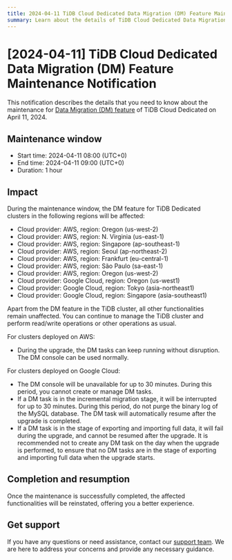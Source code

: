 ```yaml
---
title: 2024-04-11 TiDB Cloud Dedicated Data Migration (DM) Feature Maintenance Notification
summary: Learn about the details of TiDB Cloud Dedicated Data Migration (DM) feature maintenance on April 11, 2024, such as the maintenance window and impact.
---
```


# [2024-04-11] TiDB Cloud Dedicated Data Migration (DM) Feature Maintenance Notification

This notification describes the details that you need to know about the maintenance for [Data Migration (DM) feature](/tidb-cloud/migrate-from-mysql-using-data-migration.md) of TiDB Cloud Dedicated on April 11, 2024.

## Maintenance window

- Start time: 2024-04-11 08:00 (UTC+0)
- End time: 2024-04-11 09:00 (UTC+0)
- Duration: 1 hour

## Impact

During the maintenance window, the DM feature for TiDB Dedicated clusters in the following regions will be affected:

- Cloud provider: AWS, region: Oregon (us-west-2)
- Cloud provider: AWS, region: N. Virginia (us-east-1)
- Cloud provider: AWS, region: Singapore (ap-southeast-1)
- Cloud provider: AWS, region: Seoul (ap-northeast-2)
- Cloud provider: AWS, region: Frankfurt (eu-central-1)
- Cloud provider: AWS, region: São Paulo (sa-east-1)
- Cloud provider: AWS, region: Oregon (us-west-2)
- Cloud provider: Google Cloud, region: Oregon (us-west1)
- Cloud provider: Google Cloud, region: Tokyo (asia-northeast1)
- Cloud provider: Google Cloud, region: Singapore (asia-southeast1)

Apart from the DM feature in the TiDB cluster, all other functionalities remain unaffected. You can continue to manage the TiDB cluster and perform read/write operations or other operations as usual.

For clusters deployed on AWS:

- During the upgrade, the DM tasks can keep running without disruption. The DM console can be used normally.

For clusters deployed on Google Cloud:

- The DM console will be unavailable for up to 30 minutes. During this period, you cannot create or manage DM tasks.
- If a DM task is in the incremental migration stage, it will be interrupted for up to 30 minutes. During this period, do not purge the binary log of the MySQL database. The DM task will automatically resume after the upgrade is completed.
- If a DM task is in the stage of exporting and importing full data, it will fail during the upgrade, and cannot be resumed after the upgrade. It is recommended not to create any DM task on the day when the upgrade is performed, to ensure that no DM tasks are in the stage of exporting and importing full data when the upgrade starts.

## Completion and resumption

Once the maintenance is successfully completed, the affected functionalities will be reinstated, offering you a better experience.

## Get support

If you have any questions or need assistance, contact our [support team](/tidb-cloud/tidb-cloud-support.md). We are here to address your concerns and provide any necessary guidance.
